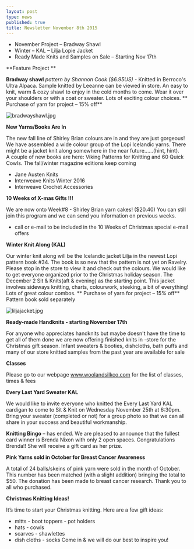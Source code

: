 ```yaml
---
layout: post
type: news
published: true
title: Newsletter November 8th 2015
---
```



- November Project – Bradway Shawl
- Winter – KAL – Lilja Lopie Jacket
- Ready Made Knits and Samples on Sale – Starting Nov 17th  

**Feature Project ** 

**Bradway shawl**  _pattern by Shannon Cook ($6.95US)_  - Knitted in Berroco's Ultra 
Alpaca. Sample knitted by Leeanne can be viewed in store.  An easy to knit, warm & 
cozy shawl to enjoy in the cold months to come. Wear it over your shoulders or with a 
coat or sweater. Lots of exciting colour choices. ** Purchase of yarn for project – 15% off** 

![bradwayshawl.jpg]({{site.baseurl}}/news/img/bradwayshawl.jpg)

**New Yarns/Books Are In**  

The new fall line of Shirley Brian colours are in and they are just gorgeous!  
We have assembled a wide colour group of the Lopi Icelandic yarns. There might be a jacket knit along somewhere in the near future......(hint, hint).  
A couple of new books are here: Viking Patterns for Knitting and 60 Quick Cowls.
The fall/winter magazine editions keep coming  
  - Jane Austen Knits
  - Interweave Knits Winter 2016
  - Interweave Crochet Accessories

**10 Weeks of X-mas Gifts !!!**  

We are now onto Week#8  - Shirley Brian yarn cakes! ($20.40)  You can still join this
program and we can send you information on previous weeks.
- call or e-mail to be included in the 10 Weeks of Christmas special e-mail offers 

**Winter Knit Along (KAL)**  

Our winter knit along will be the Icelandic jacket Lilja in the newest Lopi pattern book #34.
The book is so new that the pattern is not yet on Ravelry. Please stop in the store to view it
and check out the colours. We would like to get everyone organized prior to the Christmas holiday season. The December 2 Sit & Knits(aft & evening) as the starting point.  This jacket involves sideways knitting, charts, colourwork, steeking, a bit of everything! Lots of great colour combos.  ** Purchase of yarn for project – 15% off**  Pattern book sold separately

![liljajacket.jpg]({{site.baseurl}}/news/img/liljajacket.jpg)

**Ready-made Handknits - starting November 17th**  

For anyone who appreciates handknits but maybe doesn't have the time to get all of them done we are now offering finished knits in -store for the Christmas gift season.  Infant sweaters & booties, dishcloths, bath puffs and many of our store knitted samples from the past year are available for sale 

**Classes**  

Please go to our webpage www.woolandsilkco.com  for the list of classes, times & fees

**Every Last Yard Sweater KAL**  

We would like to invite everyone who knitted the Every Last Yard KAL cardigan to come to Sit & Knit on Wednesday November 25th at 6:30pm.  Bring your sweater (completed or not) for a group photo so that we can all share in your success and beautiful workmanship.

**Knitting Bingo** – has ended.  We are pleased to announce that the fullest card winner is Brenda Nixon with only 2 open spaces. Congratulations Brenda!!  She will receive a gift card as her prize.

**Pink Yarns sold in October for Breast Cancer Awareness**  

A total of 24 balls/skeins of pink yarn were sold in the month of October.  This number
has been matched (with a slight addition) bringing the total to $50. The donation has 
been made to breast cancer research.  Thank you to all who purchased.

**Christmas Knitting Ideas!**  

It’s time to start your Christmas knitting.  Here are a few gift ideas:
- mitts                     - boot toppers        - pot holders
- hats                       - cowls
- scarves                  - shawlettes
- dish cloths             - socks
Come in & we will do our best to inspire you!
